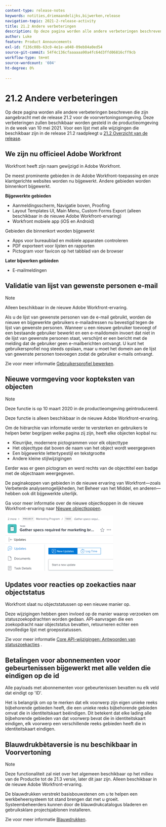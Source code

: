 ```yaml
---
content-type: release-notes
keywords: notities,driemaandelijks,bijwerken,release
navigation-topic: 2021-2-release-activity
title: 21.2 Andere verbeteringen
description: Op deze pagina worden alle andere verbeteringen beschreven die zijn aangebracht met de release 21.2 voor de voorvertoningsomgeving. Deze verbeteringen zullen beschikbaar worden gesteld in de productieomgeving in de week van 10 mei 2021. Voor een lijst van alle veranderingen beschikbaar met versie 21.2, zie 21.2 Overzicht van de Versie.
author: Luke
feature: Product Announcements
exl-id: f136c08b-63c0-4e1e-a048-09eb84a0ed54
source-git-commit: 54f4c136cfaaaaaa90a4fc64d3ffd06816cff9cb
workflow-type: tm+mt
source-wordcount: '604'
ht-degree: 0%

---
```


# 21.2 Andere verbeteringen

Op deze pagina worden alle andere verbeteringen beschreven die zijn aangebracht met de release 21.2 voor de voorvertoningsomgeving. Deze verbeteringen zullen beschikbaar worden gesteld in de productieomgeving in de week van 10 mei 2021. Voor een lijst met alle wijzigingen die beschikbaar zijn in de release 21.2 raadpleegt u [21.2 Overzicht van de release](../../../product-announcements/product-releases/21.2-release-activity/21-2-release-overview.md).

## We zijn nu officieel Adobe Workfront

Workfront heeft zijn naam gewijzigd in Adobe Workfront.

De meest prominente gebieden in de Adobe Workfront-toepassing en onze klantgerichte websites worden nu bijgewerkt. Andere gebieden worden binnenkort bijgewerkt.

**Bijgewerkte gebieden**

* Aanmeldingsscherm, Navigatie boven, Proofing
* Layout Templates UI, Main Menu, Custom Forms Export (alleen beschikbaar in de nieuwe Adobe Workfront-ervaring)
* Workfront mobiele app (iOS en Android)

Gebieden die binnenkort worden bijgewerkt

* Apps voor bureaublad en mobiele apparaten controleren
* PDF exporteert voor lijsten en rapporten
* Pictogram voor favicon op het tabblad van de browser

**Later bijwerken gebieden**

* E-mailmeldingen

## Validatie van lijst van gewenste personen e-mail

>[!NOTE]
>
>Alleen beschikbaar in de nieuwe Adobe Workfront-ervaring.

Als u de lijst van gewenste personen van de e-mail gebruikt, worden de nieuwe en bijgewerkte gebruikers e-mailadressen nu bevestigd tegen de lijst van gewenste personen. Wanneer u een nieuwe gebruiker toevoegt of een bestaande gebruiker bewerkt en een e-maildomein invoert dat niet in de lijst van gewenste personen staat, verschijnt er een bericht met de melding dat de gebruiker geen e-mailberichten ontvangt. U kunt het gebruikersprofiel nog steeds opslaan, maar u moet het domein aan de lijst van gewenste personen toevoegen zodat de gebruiker e-mails ontvangt.

Zie voor meer informatie [Gebruikersprofiel bewerken](../../../administration-and-setup/add-users/create-and-manage-users/edit-a-users-profile.md).

## Nieuwe vormgeving voor kopteksten van objecten

>[!NOTE]
>
>Deze functie is op 10 maart 2020 in de productieomgeving geïntroduceerd.
>
>Deze functie is alleen beschikbaar in de nieuwe Adobe Workfront-ervaring.

Om de hiërarchie van informatie verder te versterken en gebruikers te helpen beter begrijpen welke pagina zij zijn, heeft elke objecten kopbal nu:

* Kleurrijke, modernere pictogrammen voor elk objecttype
* Het objecttype dat boven de naam van het object wordt weergegeven
* Een bijgewerkte lettertypestijl en tekstgrootte
* Andere kleine stijlwijzigingen

Eerder was er geen pictogram en werd rechts van de objecttitel een badge met de objectnaam weergegeven.

De paginakoppen van gebieden in de nieuwe ervaring van Workfront—zoals Verbeterde analysemogelijkheden, het Beheer van het Middel, en anderen—hebben ook dit bijgewerkte uiterlijk.

Ga voor meer informatie over de nieuwe objectkoppen in de nieuwe Workfront-ervaring naar [Nieuwe objectkoppen](../../../workfront-basics/the-new-workfront-experience/new-object-headers.md).

![](assets/product-announcement-object-header-350x179.png)

## Updates voor reacties op zoekacties naar objectstatus

Workfront slaat nu objectstatussen op een nieuwe manier op.

Deze wijzigingen hebben geen invloed op de manier waarop verzoeken om statuszoekopdrachten worden gedaan. API-aanvragen die een zoekopdracht naar objectstatus bevatten, retourneren echter een onvolledige lijst met groepsstatussen.

Zie voor meer informatie [Core API-wijzigingen: Antwoorden van statuszoekacties](../../../wf-api/api/api-changes-search.md) .

## Betalingen voor abonnementen voor gebeurtenissen bijgewerkt met alle velden die eindigen op de id

Alle payloads met abonnementen voor gebeurtenissen bevatten nu elk veld dat eindigt op &#39;ID&#39;.

Het is belangrijk om op te merken dat elk voorwerp zijn eigen unieke reeks bijbehorende gebieden heeft, die een unieke reeks bijbehorende gebieden omvat die in identiteitskaart beëindigen. Dit betekent dat elke lading alle bijbehorende gebieden van dat voorwerp bevat die in identiteitskaart eindigen, elk voorwerp een verschillende reeks gebieden heeft die in identiteitskaart eindigen.

## Blauwdrukbètaversie is nu beschikbaar in Voorvertoning

>[!NOTE]
>
>Deze functionaliteit zal niet over het algemeen beschikbaar op het milieu van de Productie tot de 21.3 versie, later dit jaar zijn. Alleen beschikbaar in de nieuwe Adobe Workfront-ervaring.

De blauwdrukken verstrekt basisbouwstenen om u te helpen een werkbeheersysteem tot stand brengen dat met u groeit. Systeembeheerders kunnen door de blauwdrukcatalogus bladeren en gebruiksklare projectsjablonen installeren.

Zie voor meer informatie [Blauwdrukken](../../../administration-and-setup/blueprints/blueprints.md).
